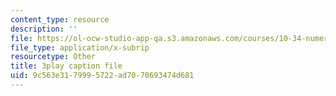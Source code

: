 ```yaml
---
content_type: resource
description: ''
file: https://ol-ocw-studio-app-qa.s3.amazonaws.com/courses/10-34-numerical-methods-applied-to-chemical-engineering-fall-2015/9c563e3179995722ad7070693474d681_xE9IGS-_6zo.vtt
file_type: application/x-subrip
resourcetype: Other
title: 3play caption file
uid: 9c563e31-7999-5722-ad70-70693474d681
---
```

